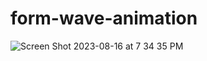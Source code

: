 # form-wave-animation

![Screen Shot 2023-08-16 at 7 34 35 PM](https://github.com/dilhansiriwardhana/form-wave-animation/assets/76891526/3914df3e-cbce-4589-8bb8-ea279468e94c)
